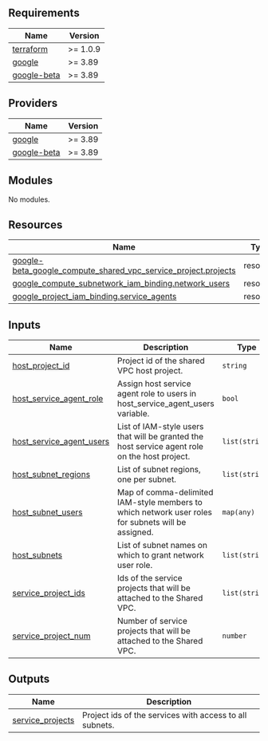 
## Requirements

| Name | Version |
|------|---------|
| <a name="requirement_terraform"></a> [terraform](#requirement\_terraform) | >= 1.0.9 |
| <a name="requirement_google"></a> [google](#requirement\_google) | >= 3.89 |
| <a name="requirement_google-beta"></a> [google-beta](#requirement\_google-beta) | >= 3.89 |

## Providers

| Name | Version |
|------|---------|
| <a name="provider_google"></a> [google](#provider\_google) | >= 3.89 |
| <a name="provider_google-beta"></a> [google-beta](#provider\_google-beta) | >= 3.89 |

## Modules

No modules.

## Resources

| Name | Type |
|------|------|
| [google-beta_google_compute_shared_vpc_service_project.projects](https://registry.terraform.io/providers/hashicorp/google-beta/latest/docs/resources/google_compute_shared_vpc_service_project) | resource |
| [google_compute_subnetwork_iam_binding.network_users](https://registry.terraform.io/providers/hashicorp/google/latest/docs/resources/compute_subnetwork_iam_binding) | resource |
| [google_project_iam_binding.service_agents](https://registry.terraform.io/providers/hashicorp/google/latest/docs/resources/project_iam_binding) | resource |

## Inputs

| Name | Description | Type | Default | Required |
|------|-------------|------|---------|:--------:|
| <a name="input_host_project_id"></a> [host\_project\_id](#input\_host\_project\_id) | Project id of the shared VPC host project. | `string` | n/a | yes |
| <a name="input_host_service_agent_role"></a> [host\_service\_agent\_role](#input\_host\_service\_agent\_role) | Assign host service agent role to users in host\_service\_agent\_users variable. | `bool` | `false` | no |
| <a name="input_host_service_agent_users"></a> [host\_service\_agent\_users](#input\_host\_service\_agent\_users) | List of IAM-style users that will be granted the host service agent role on the host project. | `list(string)` | `[]` | no |
| <a name="input_host_subnet_regions"></a> [host\_subnet\_regions](#input\_host\_subnet\_regions) | List of subnet regions, one per subnet. | `list(string)` | `[]` | no |
| <a name="input_host_subnet_users"></a> [host\_subnet\_users](#input\_host\_subnet\_users) | Map of comma-delimited IAM-style members to which network user roles for subnets will be assigned. | `map(any)` | `{}` | no |
| <a name="input_host_subnets"></a> [host\_subnets](#input\_host\_subnets) | List of subnet names on which to grant network user role. | `list(string)` | `[]` | no |
| <a name="input_service_project_ids"></a> [service\_project\_ids](#input\_service\_project\_ids) | Ids of the service projects that will be attached to the Shared VPC. | `list(string)` | n/a | yes |
| <a name="input_service_project_num"></a> [service\_project\_num](#input\_service\_project\_num) | Number of service projects that will be attached to the Shared VPC. | `number` | `0` | no |

## Outputs

| Name | Description |
|------|-------------|
| <a name="output_service_projects"></a> [service\_projects](#output\_service\_projects) | Project ids of the services with access to all subnets. |
